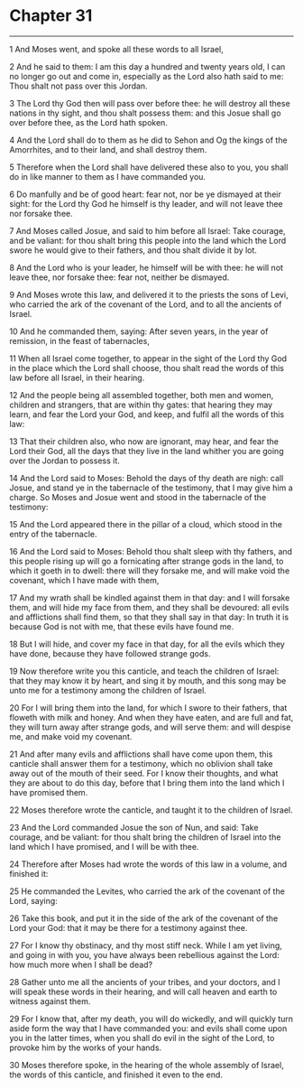 # Chapter 31

***

1 And Moses went, and spoke all these words to all Israel,

2 And he said to them: I am this day a hundred and twenty years old, I can no longer go out and come in, especially as the Lord also hath said to me: Thou shalt not pass over this Jordan.

3 The Lord thy God then will pass over before thee: he will destroy all these nations in thy sight, and thou shalt possess them: and this Josue shall go over before thee, as the Lord hath spoken.

4 And the Lord shall do to them as he did to Sehon and Og the kings of the Amorrhites, and to their land, and shall destroy them.

5 Therefore when the Lord shall have delivered these also to you, you shall do in like manner to them as I have commanded you.

6 Do manfully and be of good heart: fear not, nor be ye dismayed at their sight: for the Lord thy God he himself is thy leader, and will not leave thee nor forsake thee.

7 And Moses called Josue, and said to him before all Israel: Take courage, and be valiant: for thou shalt bring this people into the land which the Lord swore he would give to their fathers, and thou shalt divide it by lot.

8 And the Lord who is your leader, he himself will be with thee: he will not leave thee, nor forsake thee: fear not, neither be dismayed.

9 And Moses wrote this law, and delivered it to the priests the sons of Levi, who carried the ark of the covenant of the Lord, and to all the ancients of Israel.

10 And he commanded them, saying: After seven years, in the year of remission, in the feast of tabernacles,

11 When all Israel come together, to appear in the sight of the Lord thy God in the place which the Lord shall choose, thou shalt read the words of this law before all Israel, in their hearing.

12 And the people being all assembled together, both men and women, children and strangers, that are within thy gates: that hearing they may learn, and fear the Lord your God, and keep, and fulfil all the words of this law:

13 That their children also, who now are ignorant, may hear, and fear the Lord their God, all the days that they live in the land whither you are going over the Jordan to possess it.

14 And the Lord said to Moses: Behold the days of thy death are nigh: call Josue, and stand ye in the tabernacle of the testimony, that I may give him a charge. So Moses and Josue went and stood in the tabernacle of the testimony:

15 And the Lord appeared there in the pillar of a cloud, which stood in the entry of the tabernacle.

16 And the Lord said to Moses: Behold thou shalt sleep with thy fathers, and this people rising up will go a fornicating after strange gods in the land, to which it goeth in to dwell: there will they forsake me, and will make void the covenant, which I have made with them,

17 And my wrath shall be kindled against them in that day: and I will forsake them, and will hide my face from them, and they shall be devoured: all evils and afflictions shall find them, so that they shall say in that day: In truth it is because God is not with me, that these evils have found me.

18 But I will hide, and cover my face in that day, for all the evils which they have done, because they have followed strange gods.

19 Now therefore write you this canticle, and teach the children of Israel: that they may know it by heart, and sing it by mouth, and this song may be unto me for a testimony among the children of Israel.

20 For I will bring them into the land, for which I swore to their fathers, that floweth with milk and honey. And when they have eaten, and are full and fat, they will turn away after strange gods, and will serve them: and will despise me, and make void my covenant.

21 And after many evils and afflictions shall have come upon them, this canticle shall answer them for a testimony, which no oblivion shall take away out of the mouth of their seed. For I know their thoughts, and what they are about to do this day, before that I bring them into the land which I have promised them.

22 Moses therefore wrote the canticle, and taught it to the children of Israel.

23 And the Lord commanded Josue the son of Nun, and said: Take courage, and be valiant: for thou shalt bring the children of Israel into the land which I have promised, and I will be with thee.

24 Therefore after Moses had wrote the words of this law in a volume, and finished it:

25 He commanded the Levites, who carried the ark of the covenant of the Lord, saying:

26 Take this book, and put it in the side of the ark of the covenant of the Lord your God: that it may be there for a testimony against thee.

27 For I know thy obstinacy, and thy most stiff neck. While I am yet living, and going in with you, you have always been rebellious against the Lord: how much more when I shall be dead?

28 Gather unto me all the ancients of your tribes, and your doctors, and I will speak these words in their hearing, and will call heaven and earth to witness against them.

29 For I know that, after my death, you will do wickedly, and will quickly turn aside form the way that I have commanded you: and evils shall come upon you in the latter times, when you shall do evil in the sight of the Lord, to provoke him by the works of your hands.

30 Moses therefore spoke, in the hearing of the whole assembly of Israel, the words of this canticle, and finished it even to the end.

